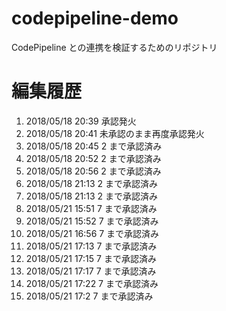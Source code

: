 # codepipeline-demo
CodePipeline との連携を検証するためのリポジトリ

# 編集履歴
1. 2018/05/18 20:39 承認発火
1. 2018/05/18 20:41 未承認のまま再度承認発火
1. 2018/05/18 20:45 2 まで承認済み
1. 2018/05/18 20:52 2 まで承認済み
1. 2018/05/18 20:56 2 まで承認済み
1. 2018/05/18 21:13 2 まで承認済み
1. 2018/05/18 21:13 2 まで承認済み
1. 2018/05/21 15:51 7 まで承認済み
1. 2018/05/21 15:52 7 まで承認済み
1. 2018/05/21 16:56 7 まで承認済み
1. 2018/05/21 17:13 7 まで承認済み
1. 2018/05/21 17:15 7 まで承認済み
1. 2018/05/21 17:17 7 まで承認済み
1. 2018/05/21 17:22 7 まで承認済み
1. 2018/05/21 17:2 7 まで承認済み
